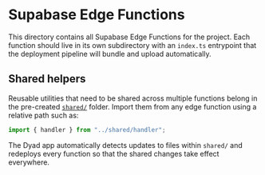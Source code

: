 # Supabase Edge Functions

This directory contains all Supabase Edge Functions for the project. Each function should live in its own subdirectory with an `index.ts` entrypoint that the deployment pipeline will bundle and upload automatically.

## Shared helpers

Reusable utilities that need to be shared across multiple functions belong in the pre-created [`shared/`](./shared) folder. Import them from any edge function using a relative path such as:

```ts
import { handler } from "../shared/handler";
```

The Dyad app automatically detects updates to files within `shared/` and redeploys every function so that the shared changes take effect everywhere.
